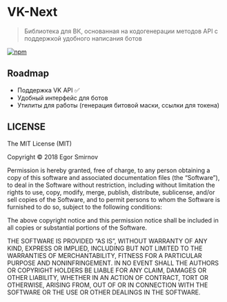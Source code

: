 # VK-Next
> Библиотека для ВК, основанная на кодогенерации методов API с поддержкой удобного написания ботов

[![npm](https://img.shields.io/npm/v/vk-next.svg)](https://www.npmjs.com/package/vk-next)

## Roadmap
- Поддержка VK API ✅
- Удобный интерфейс для ботов
- Утилиты для работы (генерация битовой маски, ссылки для токена)

## LICENSE
The MIT License (MIT)

Copyright © 2018 Egor Smirnov

Permission is hereby granted, free of charge, to any person obtaining a copy of this software and associated documentation files (the “Software”), to deal in the Software without restriction, including without limitation the rights to use, copy, modify, merge, publish, distribute, sublicense, and/or sell copies of the Software, and to permit persons to whom the Software is furnished to do so, subject to the following conditions:

The above copyright notice and this permission notice shall be included in all copies or substantial portions of the Software.

THE SOFTWARE IS PROVIDED “AS IS”, WITHOUT WARRANTY OF ANY KIND, EXPRESS OR IMPLIED, INCLUDING BUT NOT LIMITED TO THE WARRANTIES OF MERCHANTABILITY, FITNESS FOR A PARTICULAR PURPOSE AND NONINFRINGEMENT. IN NO EVENT SHALL THE AUTHORS OR COPYRIGHT HOLDERS BE LIABLE FOR ANY CLAIM, DAMAGES OR OTHER LIABILITY, WHETHER IN AN ACTION OF CONTRACT, TORT OR OTHERWISE, ARISING FROM, OUT OF OR IN CONNECTION WITH THE SOFTWARE OR THE USE OR OTHER DEALINGS IN THE SOFTWARE.